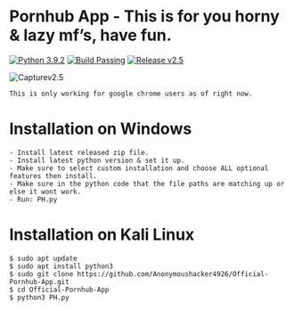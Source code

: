 # Pornhub App - This is for you horny & lazy mf’s, have fun.
[![Python 3.9.2](https://img.shields.io/badge/Python-3.9.2-green.svg)](https://www.python.org/downloads/)
[![Build Passing](https://img.shields.io/badge/Build-Passing-green.svg)](https://github.com/Anonymoushacker4926/Official-Pornhub-App)
[![Release v2.5](https://img.shields.io/badge/Release-v2.5-blue.svg)](https://github.com/Anonymoushacker4926/Official-Pornhub-App)

![Capturev2.5](https://user-images.githubusercontent.com/53458032/112593530-8a377800-8dff-11eb-9778-fe274bbced37.PNG)

```
This is only working for google chrome users as of right now.
```
# Installation on Windows
```
- Install latest released zip file.
- Install latest python version & set it up.
- Make sure to select custom installation and choose ALL optional features then install.
- Make sure in the python code that the file paths are matching up or else it wont work.
- Run: PH.py
```
# Installation on Kali Linux
```
$ sudo apt update
$ sudo apt install python3
$ sudo git clone https://github.com/Anonymoushacker4926/Official-Pornhub-App.git
$ cd Official-Pornhub-App
$ python3 PH.py
```
